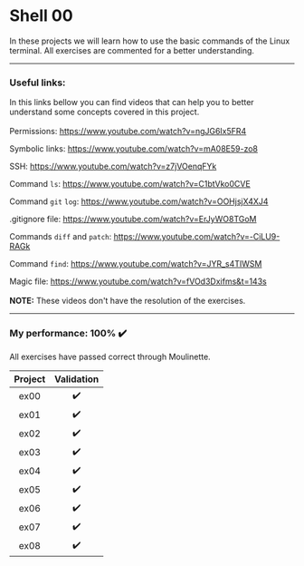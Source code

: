 # Shell 00

In these projects we will learn how to use the basic commands of the Linux terminal. All exercises are commented for a better understanding.

---

### Useful links:
In this links bellow you can find videos that can help you to better understand some concepts covered in this project.
<br>
<br>
Permissions: https://www.youtube.com/watch?v=ngJG6Ix5FR4

Symbolic links: https://www.youtube.com/watch?v=mA08E59-zo8

SSH: https://www.youtube.com/watch?v=z7jVOenqFYk

Command `ls`: https://www.youtube.com/watch?v=C1btVko0CVE

Command `git` `log`: https://www.youtube.com/watch?v=OOHjsjX4XJ4

.gitignore file: https://www.youtube.com/watch?v=ErJyWO8TGoM

Commands `diff` and `patch`: https://www.youtube.com/watch?v=-CiLU9-RAGk

Command `find`: https://www.youtube.com/watch?v=JYR_s4TIWSM

Magic file: https://www.youtube.com/watch?v=fVOd3Dxifms&t=143s
<br>
<br>
**NOTE:** These videos don't have the resolution of the exercises.

---

### My performance: 100% :heavy_check_mark:
All exercises have passed correct through Moulinette.

| Project | Validation |
|:----:|:------------------:|
| ex00 | :heavy_check_mark: |
| ex01 | :heavy_check_mark: |
| ex02 | :heavy_check_mark: |
| ex03 | :heavy_check_mark: |
| ex04 | :heavy_check_mark: |
| ex05 | :heavy_check_mark: |
| ex06 | :heavy_check_mark: |
| ex07 | :heavy_check_mark: |
| ex08 | :heavy_check_mark: |